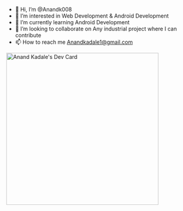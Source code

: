 - 👋 Hi, I’m @Anandk008
- 👀 I’m interested in Web Development & Android Development 
- 🌱 I’m currently learning Android Development 
- 💞️ I’m looking to collaborate on Any industrial project where I can contribute 
- 📫 How to reach me Anandkadale1@gmail.com 

<!---
Anandk008/Anandk008 is a ✨ special ✨ repository because its `README.md` (this file) appears on your GitHub profile.
You can click the Preview link to take a look at your changes.
--->

<a href="https://app.daily.dev/Anand008"><img src="[https://github.com/Anandk008/Anandk008/blob/main/devcard.svg](https://github.com/Anandk008/Anandk008/blob/main/devcard.svg)"  width="400" alt="Anand Kadale's Dev Card"/></a>
